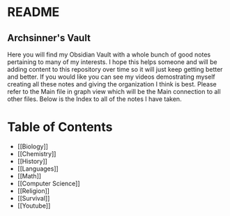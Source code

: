 # README
## Archsinner's Vault
Here you will find my Obsidian Vault with a whole bunch of good notes pertaining
to many of my interests. I hope this helps someone and will be adding content to
this repository over time so it will just keep getting better and better. If you
would like you can see my videos demostrating myself creating all these notes and
giving the organization I think is best. Please refer to the Main file in graph view
which will be the Main connection to all other files. Below is the Index to all of the 
notes I have taken. 
# Table of Contents
- [[Biology]]
- [[Chemistry]]
- [[History]]
- [[Languages]]
- [[Math]]
- [[Computer Science]]
- [[Religion]]
- [[Survival]]
- [[Youtube]]

